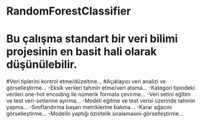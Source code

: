 # RandomForestClassifier


# Bu çalışma standart bir veri bilimi projesinin en basit hali olarak düşünülebilir.

#Veri tiplerini kontrol etme/düzeltme...
#Açıklayıcı veri analizi ve görselleştirme...
-Eksik verileri tahmin etme/veri atama...
-Kategori tipindeki verileri one-hot encoding ile nümerik formata çevirme...
-Veri setini eğitim ve test veri-setlerine ayırma...
-Modeli eğitme ve test verisi üzerinde tahmin yapma...
-Sınıflandırma başarı metriklerine bakma...
-Karar ağacını görselleştirme...
-Modelin yaptığı öznitelik sıralamasını görselleştirme...
